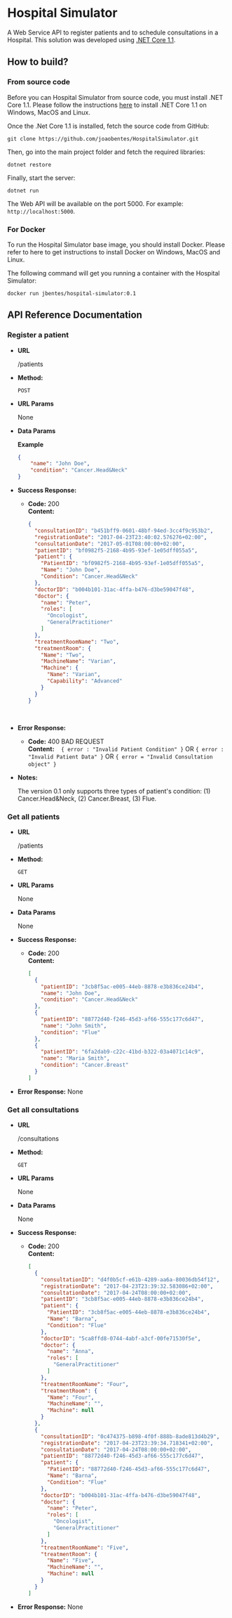 # Hospital Simulator

A Web Service API to register patients and to schedule consultations in a Hospital.
This solution was developed using [.NET Core 1.1](https://www.microsoft.com/net/core).

## How to build?

### From source code

Before you can Hospital Simulator from source code, you must install .NET Core 1.1. Please follow the instructions [here](https://www.microsoft.com/net/core) to install .NET Core 1.1 on Windows, MacOS and Linux.

Once the .Net Core 1.1 is installed, fetch the source code from GitHub:

```shell
git clone https://github.com/joaobentes/HospitalSimulator.git
```

Then, go into the main project folder and fetch the required libraries:

```shell
dotnet restore
```

Finally, start the server:

```shell
dotnet run
```

The Web API will be available on the port 5000. For example: `http://localhost:5000`.

### For Docker

To run the Hospital Simulator base image, you should install Docker. Please refer to here to get instructions to install Docker on Windows, MacOS and Linux.

The following command will get you running a container with the Hospital Simulator:

```shell
docker run jbentes/hospital-simulator:0.1
```

## API Reference Documentation

### Register a patient

* **URL**

  /patients

* **Method:**
  
  `POST`
  
*  **URL Params**

   None

* **Data Params**

    **Example**
    ```json
    {
    	"name": "John Doe",
    	"condition": "Cancer.Head&Neck"
    }
    ```

* **Success Response:**
  
  * **Code:** 200 <br />
    **Content:** 
    ```json
    {
      "consultationID": "b451bff9-0601-48bf-94ed-3cc4f9c953b2",
      "registrationDate": "2017-04-23T23:40:02.576276+02:00",
      "consultationDate": "2017-05-01T08:00:00+02:00",
      "patientID": "bf0982f5-2168-4b95-93ef-1e05dff055a5",
      "patient": {
        "PatientID": "bf0982f5-2168-4b95-93ef-1e05dff055a5",
        "Name": "John Doe",
        "Condition": "Cancer.Head&Neck"
      },
      "doctorID": "b004b101-31ac-4ffa-b476-d3be59047f48",
      "doctor": {
        "name": "Peter",
        "roles": [
          "Oncologist",
          "GeneralPractitioner"
        ]
      },
      "treatmentRoomName": "Two",
      "treatmentRoom": {
        "Name": "Two",
        "MachineName": "Varian",
        "Machine": {
          "Name": "Varian",
          "Capability": "Advanced"
        }
      }
    }
    ```
    
* **Error Response:**

  * **Code:** 400 BAD REQUEST <br />
    **Content:** 
    `{ error : "Invalid Patient Condition" }` OR `{ error : "Invalid Patient Data" }` OR `{ error = "Invalid Consultation object" }`
    
* **Notes:**

  The version 0.1 only supports three types of patient's condition: (1) Cancer.Head&Neck, (2) Cancer.Breast, (3) Flue.

### Get all patients

* **URL**

  /patients

* **Method:**
  
  `GET`
  
*  **URL Params**

   None

* **Data Params**

    None

* **Success Response:**
  
  * **Code:** 200 <br />
    **Content:**
    ```json
    [
      {
        "patientID": "3cb8f5ac-e005-44eb-8878-e3b836ce24b4",
        "name": "John Doe",
        "condition": "Cancer.Head&Neck"
      },
      {
        "patientID": "88772d40-f246-45d3-af66-555c177c6d47",
        "name": "John Smith",
        "condition": "Flue"
      },
      {
        "patientID": "6fa2dab9-c22c-41bd-b322-03a4071c14c9",
        "name": "Maria Smith",
        "condition": "Cancer.Breast"
      }
    ]
    ```
 
* **Error Response:**
  None

### Get all consultations

* **URL**

  /consultations

* **Method:**
  
  `GET`
  
*  **URL Params**

   None

* **Data Params**

    None

* **Success Response:**
  
  * **Code:** 200 <br />
    **Content:**
    ```json
    [
      {
        "consultationID": "d4f0b5cf-e61b-4289-aa6a-80036db54f12",
        "registrationDate": "2017-04-23T23:39:32.583086+02:00",
        "consultationDate": "2017-04-24T08:00:00+02:00",
        "patientID": "3cb8f5ac-e005-44eb-8878-e3b836ce24b4",
        "patient": {
          "PatientID": "3cb8f5ac-e005-44eb-8878-e3b836ce24b4",
          "Name": "Barna",
          "Condition": "Flue"
        },
        "doctorID": "5ca8ffd8-0744-4abf-a3cf-00fe71530f5e",
        "doctor": {
          "name": "Anna",
          "roles": [
            "GeneralPractitioner"
          ]
        },
        "treatmentRoomName": "Four",
        "treatmentRoom": {
          "Name": "Four",
          "MachineName": "",
          "Machine": null
        }
      },
      {
        "consultationID": "0c474375-b898-4f0f-888b-8ade813d4b29",
        "registrationDate": "2017-04-23T23:39:34.718341+02:00",
        "consultationDate": "2017-04-24T08:00:00+02:00",
        "patientID": "88772d40-f246-45d3-af66-555c177c6d47",
        "patient": {
          "PatientID": "88772d40-f246-45d3-af66-555c177c6d47",
          "Name": "Barna",
          "Condition": "Flue"
        },
        "doctorID": "b004b101-31ac-4ffa-b476-d3be59047f48",
        "doctor": {
          "name": "Peter",
          "roles": [
            "Oncologist",
            "GeneralPractitioner"
          ]
        },
        "treatmentRoomName": "Five",
        "treatmentRoom": {
          "Name": "Five",
          "MachineName": "",
          "Machine": null
        }
      }
    ]
    ```

* **Error Response:**
  None
